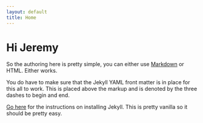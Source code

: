 ```yaml
---
layout: default
title: Home
---
```


# Hi Jeremy

So the authoring here is pretty simple, you can either use [Markdown](http://daringfireball.net/projects/markdown/basics) or HTML.  Either works.

You do have to make sure that the Jekyll YAML front matter is in place for this all to work.  This is placed above the markup and is denoted by the three dashes to begin and end.

[Go here](http://jekyllrb.com/docs/installation/) for the instructions on installing Jekyll.  This is pretty vanilla so it should be pretty easy.